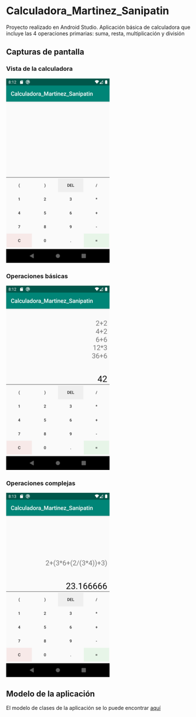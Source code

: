 # Calculadora_Martinez_Sanipatin
Proyecto realizado en Android Studio.
Aplicación básica de calculadora que incluye las 4 operaciones primarias: suma, resta, multiplicación y división
## Capturas de pantalla
### Vista de la calculadora
<img src="ScreenShots/Screenshot_1591042331.png" alt="alt text"  height="500px">

### Operaciones básicas
<img src="ScreenShots/Screenshot_1591042379.png" alt="alt text"  height="500px">

### Operaciones complejas
<img src="ScreenShots/Screenshot_1591042426.png" alt="alt text"  height="500px">

## Modelo de la aplicación
El modelo de clases de la aplicación se lo puede encontrar [aquí](ClassDiagramMVP/ClassDiagram_Martinez_Sanipatin.pdf)
